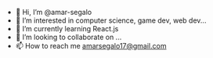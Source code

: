 - 👋 Hi, I’m @amar-segalo
- 👀 I’m interested in computer science, game dev, web dev...
- 🌱 I’m currently learning React.js
- 💞️ I’m looking to collaborate on ...
- 📫 How to reach me amarsegalo17@gmail.com


